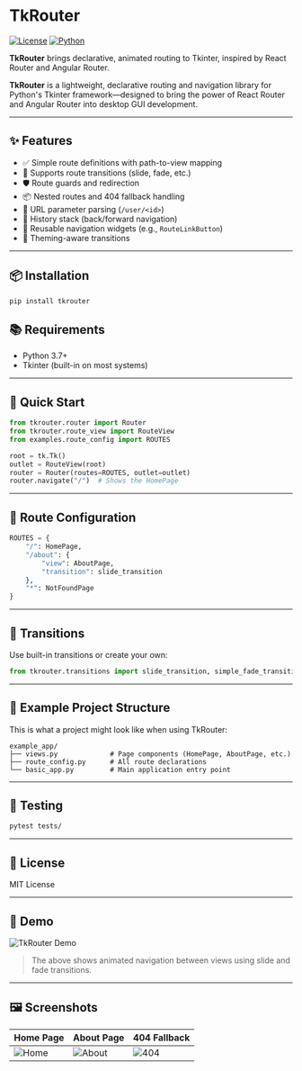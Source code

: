 # TkRouter

[![License](https://img.shields.io/badge/license-MIT-blue.svg)](LICENSE)
[![Python](https://img.shields.io/badge/python-3.7+-blue.svg)](https://www.python.org/)

**TkRouter** brings declarative, animated routing to Tkinter, inspired by React Router and Angular Router.


**TkRouter** is a lightweight, declarative routing and navigation library for Python's Tkinter framework—designed to bring the power of React Router and Angular Router into desktop GUI development.

---

## ✨ Features

- ✅ Simple route definitions with path-to-view mapping
- 🔁 Supports route transitions (slide, fade, etc.)
- 🛡️ Route guards and redirection
- 📦 Nested routes and 404 fallback handling
- 📜 URL parameter parsing (`/user/<id>`)
- 🧠 History stack (back/forward navigation)
- 🔗 Reusable navigation widgets (e.g., `RouteLinkButton`)
- 🎨 Theming-aware transitions

---

## 📦 Installation

`pip install tkrouter`

## 📚 Requirements

- Python 3.7+
- Tkinter (built-in on most systems)

---

## 🚀 Quick Start

```python
from tkrouter.router import Router
from tkrouter.route_view import RouteView
from examples.route_config import ROUTES

root = tk.Tk()
outlet = RouteView(root)
router = Router(routes=ROUTES, outlet=outlet)
router.navigate("/")  # Shows the HomePage
```

---

## 📁 Route Configuration

```python
ROUTES = {
    "/": HomePage,
    "/about": {
        "view": AboutPage,
        "transition": slide_transition
    },
    "*": NotFoundPage
}
```

---

## 🔧 Transitions

Use built-in transitions or create your own:

```python
from tkrouter.transitions import slide_transition, simple_fade_transition
```

---

## 📂 Example Project Structure

This is what a project might look like when using TkRouter:

```
example_app/
├── views.py             # Page components (HomePage, AboutPage, etc.)
├── route_config.py      # All route declarations
└── basic_app.py         # Main application entry point
```

---

## 🧪 Testing

```bash
pytest tests/
```

---

## 📄 License

MIT License


---

## 🎥 Demo

![TkRouter Demo](docs/demo.gif)

> The above shows animated navigation between views using slide and fade transitions.

---

## 🖼️ Screenshots

| Home Page         | About Page        | 404 Fallback       |
|-------------------|-------------------|--------------------|
| ![Home](docs/home.png) | ![About](docs/about.png) | ![404](docs/404.png) |
